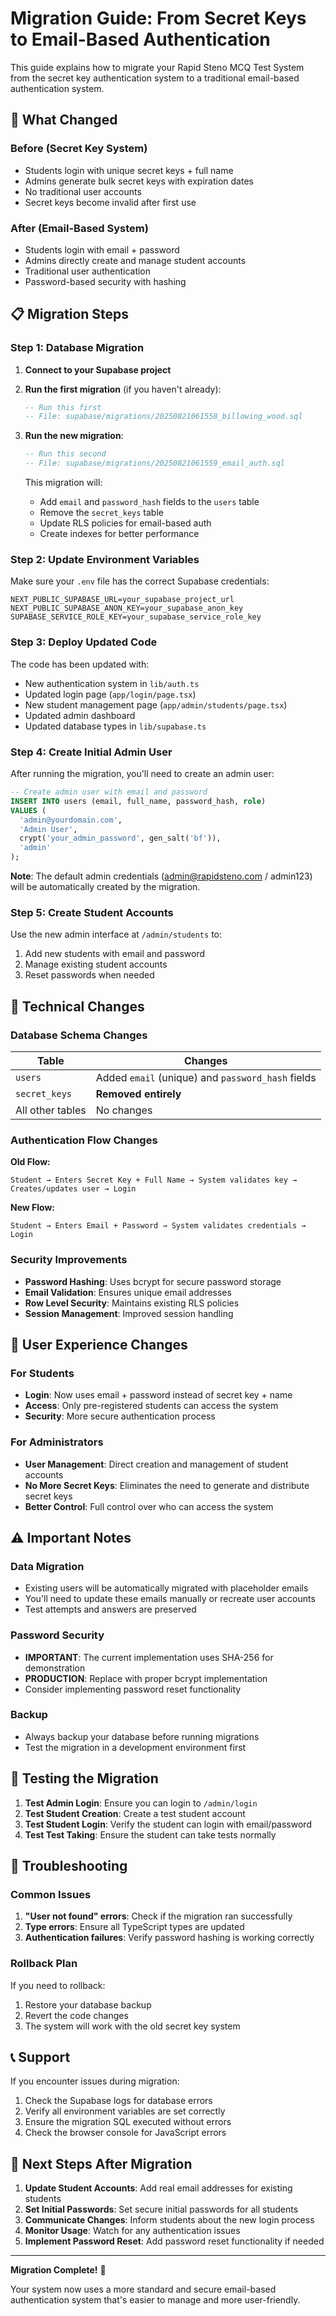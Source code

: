 # Migration Guide: From Secret Keys to Email-Based Authentication

This guide explains how to migrate your Rapid Steno MCQ Test System from the secret key authentication system to a traditional email-based authentication system.

## 🚀 **What Changed**

### **Before (Secret Key System)**
- Students login with unique secret keys + full name
- Admins generate bulk secret keys with expiration dates
- No traditional user accounts
- Secret keys become invalid after first use

### **After (Email-Based System)**
- Students login with email + password
- Admins directly create and manage student accounts
- Traditional user authentication
- Password-based security with hashing

## 📋 **Migration Steps**

### **Step 1: Database Migration**

1. **Connect to your Supabase project**
2. **Run the first migration** (if you haven't already):
   ```sql
   -- Run this first
   -- File: supabase/migrations/20250821061558_billowing_wood.sql
   ```

3. **Run the new migration**:
   ```sql
   -- Run this second
   -- File: supabase/migrations/20250821061559_email_auth.sql
   ```

   This migration will:
   - Add `email` and `password_hash` fields to the `users` table
   - Remove the `secret_keys` table
   - Update RLS policies for email-based auth
   - Create indexes for better performance

### **Step 2: Update Environment Variables**

Make sure your `.env` file has the correct Supabase credentials:

```env
NEXT_PUBLIC_SUPABASE_URL=your_supabase_project_url
NEXT_PUBLIC_SUPABASE_ANON_KEY=your_supabase_anon_key
SUPABASE_SERVICE_ROLE_KEY=your_supabase_service_role_key
```

### **Step 3: Deploy Updated Code**

The code has been updated with:
- New authentication system in `lib/auth.ts`
- Updated login page (`app/login/page.tsx`)
- New student management page (`app/admin/students/page.tsx`)
- Updated admin dashboard
- Updated database types in `lib/supabase.ts`

### **Step 4: Create Initial Admin User**

After running the migration, you'll need to create an admin user:

```sql
-- Create admin user with email and password
INSERT INTO users (email, full_name, password_hash, role) 
VALUES (
  'admin@yourdomain.com', 
  'Admin User', 
  crypt('your_admin_password', gen_salt('bf')), 
  'admin'
);
```

**Note**: The default admin credentials (admin@rapidsteno.com / admin123) will be automatically created by the migration.

### **Step 5: Create Student Accounts**

Use the new admin interface at `/admin/students` to:
1. Add new students with email and password
2. Manage existing student accounts
3. Reset passwords when needed

## 🔧 **Technical Changes**

### **Database Schema Changes**

| Table | Changes |
|-------|---------|
| `users` | Added `email` (unique) and `password_hash` fields |
| `secret_keys` | **Removed entirely** |
| All other tables | No changes |

### **Authentication Flow Changes**

**Old Flow:**
```
Student → Enters Secret Key + Full Name → System validates key → Creates/updates user → Login
```

**New Flow:**
```
Student → Enters Email + Password → System validates credentials → Login
```

### **Security Improvements**

- **Password Hashing**: Uses bcrypt for secure password storage
- **Email Validation**: Ensures unique email addresses
- **Row Level Security**: Maintains existing RLS policies
- **Session Management**: Improved session handling

## 📱 **User Experience Changes**

### **For Students**
- **Login**: Now uses email + password instead of secret key + name
- **Access**: Only pre-registered students can access the system
- **Security**: More secure authentication process

### **For Administrators**
- **User Management**: Direct creation and management of student accounts
- **No More Secret Keys**: Eliminates the need to generate and distribute secret keys
- **Better Control**: Full control over who can access the system

## ⚠️ **Important Notes**

### **Data Migration**
- Existing users will be automatically migrated with placeholder emails
- You'll need to update these emails manually or recreate user accounts
- Test attempts and answers are preserved

### **Password Security**
- **IMPORTANT**: The current implementation uses SHA-256 for demonstration
- **PRODUCTION**: Replace with proper bcrypt implementation
- Consider implementing password reset functionality

### **Backup**
- Always backup your database before running migrations
- Test the migration in a development environment first

## 🧪 **Testing the Migration**

1. **Test Admin Login**: Ensure you can login to `/admin/login`
2. **Test Student Creation**: Create a test student account
3. **Test Student Login**: Verify the student can login with email/password
4. **Test Test Taking**: Ensure the student can take tests normally

## 🚨 **Troubleshooting**

### **Common Issues**

1. **"User not found" errors**: Check if the migration ran successfully
2. **Type errors**: Ensure all TypeScript types are updated
3. **Authentication failures**: Verify password hashing is working correctly

### **Rollback Plan**

If you need to rollback:
1. Restore your database backup
2. Revert the code changes
3. The system will work with the old secret key system

## 📞 **Support**

If you encounter issues during migration:
1. Check the Supabase logs for database errors
2. Verify all environment variables are set correctly
3. Ensure the migration SQL executed without errors
4. Check the browser console for JavaScript errors

## 🎯 **Next Steps After Migration**

1. **Update Student Accounts**: Add real email addresses for existing students
2. **Set Initial Passwords**: Set secure initial passwords for all students
3. **Communicate Changes**: Inform students about the new login process
4. **Monitor Usage**: Watch for any authentication issues
5. **Implement Password Reset**: Add password reset functionality if needed

---

**Migration Complete!** 🎉

Your system now uses a more standard and secure email-based authentication system that's easier to manage and more user-friendly.
